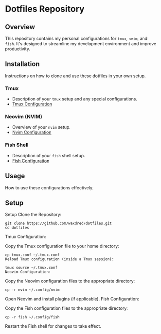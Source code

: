 # Dotfiles Repository

## Overview

This repository contains my personal configurations for `tmux`, `nvim`, and `fish`. It's designed to streamline my development environment and improve productivity.

## Installation

Instructions on how to clone and use these dotfiles in your own setup.

### Tmux

- Description of your `tmux` setup and any special configurations.
- [Tmux Configuration](./.config/tmux/README.md)

### Neovim (NVIM)

- Overview of your `nvim` setup.
- [Nvim Configuration](./.config/nvim/README.md)

### Fish Shell

- Description of your `fish` shell setup.
- [Fish Configuration](./.config/fish/README.md)

## Usage

How to use these configurations effectively.

## Setup

Setup
Clone the Repository:

```fish
git clone https://github.com/waxdred/dotfiles.git
cd dotfiles
```

Tmux Configuration:

Copy the Tmux configuration file to your home directory:

```fish
cp tmux.conf ~/.tmux.conf
Reload Tmux configuration (inside a Tmux session):
```

```fish
tmux source ~/.tmux.conf
Neovim Configuration:
```

Copy the Neovim configuration files to the appropriate directory:

```fish
cp -r nvim ~/.config/nvim
```

Open Neovim and install plugins (if applicable).
Fish Configuration:

Copy the Fish configuration files to the appropriate directory:

```fish
cp -r fish ~/.config/fish
```

Restart the Fish shell for changes to take effect.
